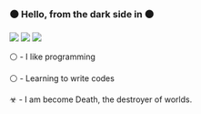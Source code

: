 ### ⚫️ Hello, from the dark side in ⚫️
<img src="https://img.shields.io/badge/HTML-white?style=for-the-badge&logo=HTML5&logoColor=black"/> <img src="https://img.shields.io/badge/CSS-white?style=for-the-badge&logo=CSS3&logoColor=black"/> <img src="https://img.shields.io/badge/Java Script-white?style=for-the-badge&logo=JavaScript&logoColor=black"/>



⚪️ - I like programming

⚪️ - Learning to write codes

☣ - I am become Death, the destroyer of worlds.

